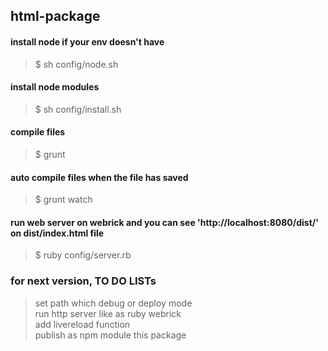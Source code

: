 ## html-package

#### install node if your env doesn't have

>  $ sh config/node.sh

#### install node modules

>  $ sh config/install.sh

#### compile files

>  $ grunt

#### auto compile files when the file has saved

>  $ grunt watch

#### run web server on webrick and you can see 'http://localhost:8080/dist/' on dist/index.html file

>  $ ruby config/server.rb  




### for next version, TO DO LISTs

>  set path which debug or deploy mode   
>  run http server like as ruby webrick    
>  add livereload function   
>  publish as npm module this package  


